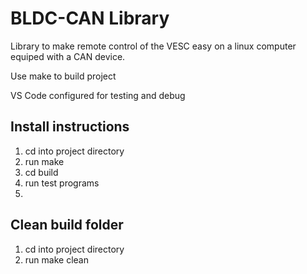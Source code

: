 BLDC-CAN Library
========================================

Library to make remote control of the VESC easy on a linux computer equiped with a CAN device.

Use make to build project

VS Code configured for testing and debug

Install instructions
----------------------------------------
1. cd into project directory
2. run make
3. cd build
4. run test programs
5. 

Clean build folder
----------------------------------------
1. cd into project directory
2. run make clean
